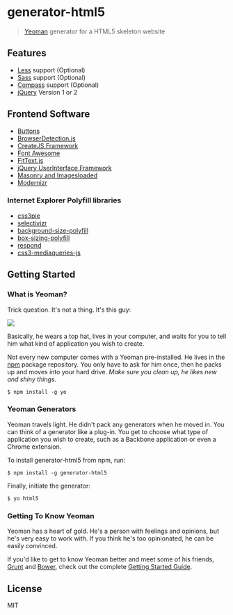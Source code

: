 # generator-html5

> [Yeoman](http://yeoman.io) generator for a HTML5 skeleton website

## Features

* [Less](http://lesscss.org/) support (Optional)
* [Sass](http://sass-lang.com/) support (Optional)
* [Compass](http://compass-style.org/) support (Optional)
* [jQuery](http://jquery.com/) Version 1 or 2


## Frontend Software

* [Buttons](http://alexwolfe.github.io/Buttons/)
* [BrowserDetection.js](https://github.com/Milanowicz/BrowserDetection.js)
* [CreateJS Framework](http://www.createjs.com/)
* [Font Awesome](http://fortawesome.github.io/Font-Awesome/)
* [FitText.js](https://github.com/Milanowicz/FitText.js)
* [jQuery UserInterface Framework](http://jqueryui.com/)
* [Masonry and Imagesloaded](http://masonry.desandro.com/)
* [Modernizr](http://modernizr.com/)

### Internet Explorer Polyfill libraries

* [css3pie](http://css3pie.com/)
* [selectivizr](http://selectivizr.com/)
* [background-size-polyfill](http://louisremi.github.io/background-size-polyfill/)
* [box-sizing-polyfill](https://github.com/Schepp/box-sizing-polyfill)
* [respond](https://github.com/scottjehl/Respond)
* [css3-mediaqueries-js](https://github.com/livingston/css3-mediaqueries-js)


## Getting Started

### What is Yeoman?

Trick question. It's not a thing. It's this guy:

![](http://i.imgur.com/JHaAlBJ.png)

Basically, he wears a top hat, lives in your computer, and waits for you to tell him what kind of application you wish to create.

Not every new computer comes with a Yeoman pre-installed. He lives in the [npm](https://npmjs.org) package repository. You only have to ask for him once, then he packs up and moves into your hard drive. *Make sure you clean up, he likes new and shiny things.*

```
$ npm install -g yo
```

### Yeoman Generators

Yeoman travels light. He didn't pack any generators when he moved in. You can think of a generator like a plug-in. You get to choose what type of application you wish to create, such as a Backbone application or even a Chrome extension.

To install generator-html5 from npm, run:

```
$ npm install -g generator-html5
```

Finally, initiate the generator:

```
$ yo html5
```

### Getting To Know Yeoman

Yeoman has a heart of gold. He's a person with feelings and opinions, but he's very easy to work with. If you think he's too opinionated, he can be easily convinced.

If you'd like to get to know Yeoman better and meet some of his friends, [Grunt](http://gruntjs.com) and [Bower](http://bower.io), check out the complete [Getting Started Guide](https://github.com/yeoman/yeoman/wiki/Getting-Started).


## License

MIT
